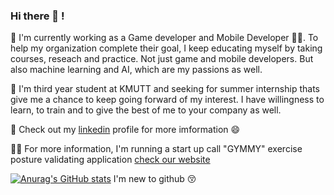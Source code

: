 ### Hi there 👋 !

<!--
**ChalothornYn/ChalothornYn** is a ✨ _special_ ✨ repository because its `README.md` (this file) appears on your GitHub profile.

Here are some ideas to get you started:

- 🔭 I’m currently working on ...
- 🌱 I’m currently learning ...
- 👯 I’m looking to collaborate on ...
- 🤔 I’m looking for help with ...
- 💬 Ask me about ...
- 📫 How to reach me: ...
- 😄 Pronouns: ...
- ⚡ Fun fact: ...
-->

🔭 I'm currently working as a Game developer and Mobile Developer 🧑‍💻. To help my organization complete their goal, I keep educating myself by taking courses, reseach and practice.
Not just game and mobile developers. But also machine learning and AI, which are my passions as well.

🌱 I'm third year student at KMUTT and seeking for summer internship thats give me a chance to keep going forward of my interest. I have willingness to learn, to train and to give the best of me to your company as well. 

💬 Check out my [linkedin](https://www.linkedin.com/in/chalothorn-yn/) profile for more imformation 😄

🤸‍♀️ For more information, I'm running a start up call "GYMMY" exercise posture validating application [check our website](www.gymmy.live)

[![Anurag's GitHub stats](https://github-readme-stats.vercel.app/api?username=ChalothornYn&show_icons=true&theme=material-palenight)](https://github.com/anuraghazra/github-readme-stats)
I'm new to github 😚
